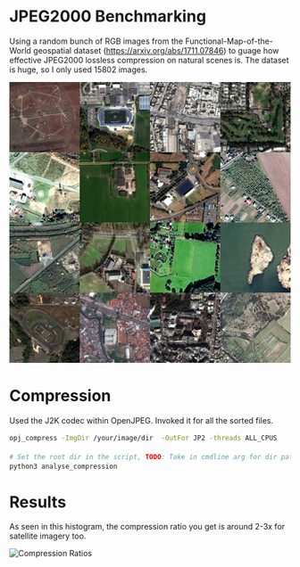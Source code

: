 # JPEG2000 Benchmarking

Using a random bunch of RGB images from the Functional-Map-of-the-World geospatial dataset (https://arxiv.org/abs/1711.07846) to guage how effective JPEG2000 lossless compression on natural scenes is. The dataset is huge, so I only used 15802 images.

<img src="./assets/stitched_gallery.jpg" alt="Sample Images from the Dataset" width="700"/>

# Compression

Used the J2K codec within OpenJPEG. Invoked it for all the sorted files.

```bash
opj_compress -ImgDir /your/image/dir  -OutFor JP2 -threads ALL_CPUS

# Set the root dir in the script, TODO: Take in cmdline arg for dir path instead. 
python3 analyse_compression 
```

# Results

As seen in this histogram, the compression ratio you get is around 2-3x for satellite imagery too.

<img src="./assets/powersupply.jpg" alt="Compression Ratios" width="700"/>